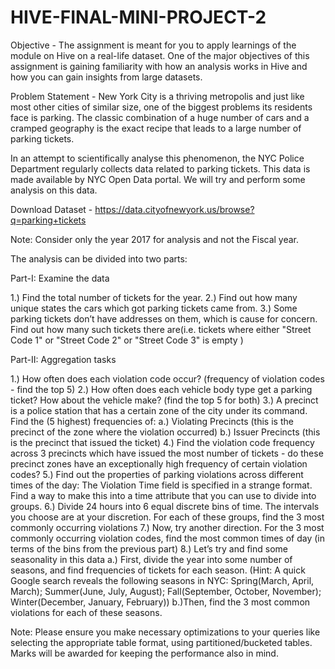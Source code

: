 # HIVE-FINAL-MINI-PROJECT-2

Objective - The assignment is meant for you to apply learnings of the module on Hive on a real-life dataset. One of the major objectives of this assignment is gaining familiarity with how an analysis works in Hive and how you can gain insights from large datasets.
 
Problem Statement - New York City is a thriving metropolis and just like most other cities of similar size, one of the biggest problems its residents face is parking. The classic combination of a huge number of cars and a cramped geography is the exact recipe that leads to a large number of parking tickets.
 
In an attempt to scientifically analyse this phenomenon, the NYC Police Department regularly collects data related to parking tickets. This data is made available by NYC Open Data portal. We will try and perform some analysis on this data.

Download Dataset - https://data.cityofnewyork.us/browse?q=parking+tickets

Note: Consider only the year 2017 for analysis and not the Fiscal year.

The analysis can be divided into two parts:
 
Part-I: Examine the data

1.) Find the total number of tickets for the year.
2.) Find out how many unique states the cars which got parking tickets came from.
3.) Some parking tickets don’t have addresses on them, which is cause for concern. Find out how many such tickets there are(i.e. tickets where either "Street Code 1" or "Street Code 2" or "Street Code 3" is empty )

Part-II: Aggregation tasks

1.) How often does each violation code occur? (frequency of violation codes - find the top 5)
2.) How often does each vehicle body type get a parking ticket? How about the vehicle make? (find the top 5 for both)
3.) A precinct is a police station that has a certain zone of the city under its command. Find the (5 highest) frequencies of:
      a.) Violating Precincts (this is the precinct of the zone where the violation occurred)
      b.) Issuer Precincts (this is the precinct that issued the ticket)
4.) Find the violation code frequency across 3 precincts which have issued the most number of tickets - do these precinct zones have an exceptionally high frequency of certain violation codes?
5.) Find out the properties of parking violations across different times of the day: The Violation Time field is specified in a strange format. Find a way to make this into a time attribute that you can use to divide into groups.
6.) Divide 24 hours into 6 equal discrete bins of time. The intervals you choose are at your discretion. For each of these groups, find the 3 most commonly occurring violations
7.) Now, try another direction. For the 3 most commonly occurring violation codes, find the most common times of day (in terms of the bins from the previous part)
8.) Let’s try and find some seasonality in this data
      a.) First, divide the year into some number of seasons, and find frequencies of tickets for each season. (Hint: A quick Google search reveals the following seasons in NYC: Spring(March, April, March); Summer(June, July, August); Fall(September, October, November); Winter(December, January, February))
      b.)Then, find the 3 most common violations for each of these seasons.

Note: Please ensure you make necessary optimizations to your queries like selecting the appropriate table format, using partitioned/bucketed tables. Marks will be awarded for keeping the performance also in mind.
